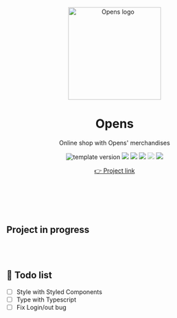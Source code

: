 <br />
<br />

<!-- Header -->

<div align="middle" >
  <img width="216" alt="Opens logo" src="https://user-images.githubusercontent.com/46529118/198095031-2d3f5b0b-2401-4d02-8bad-f5023f53aa37.png">
</div>
<h1 align="middle">Opens</h2>
<p align="middle">Online shop with Opens' merchandises</p>

<p align="middle">
  <img src="https://img.shields.io/badge/version-1.0.0-F1F0E7?style=flat-square" alt="template version"/>
  <img src="https://img.shields.io/badge/language-React-61DBFB.svg?style=flat-square"/>
  <img src="https://img.shields.io/badge/language-Redux-764ABC"/>
  <img src="https://img.shields.io/badge/language-Typescript-225A97"/>
  <img src="https://img.shields.io/badge/language-Styled Components-D859A8" style="opacity:50%;"/> <!-- TBD -->
  <img src="https://img.shields.io/badge/license-MIT-8B8C8D.svg?style=flat-square" />
</p>

<p align="middle"><a href="https://www.endangered-animals-info.tk/">👉 Project link</a></p>

<br />
<br />

<!-- Content -->

<br />
<br />

## Project in progress

<br />
<br />

<!-- Todo -->

## 👀 Todo list

- [ ] Style with Styled Components
- [ ] Type with Typescript
- [ ] Fix Login/out bug

<br />
<br />
